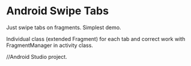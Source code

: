 Android Swipe Tabs
==========

Just swipe tabs on fragments. Simplest demo.

Individual class (extended Fragment) for each tab and correct work with FragmentManager in activity class.

//Android Studio project.
